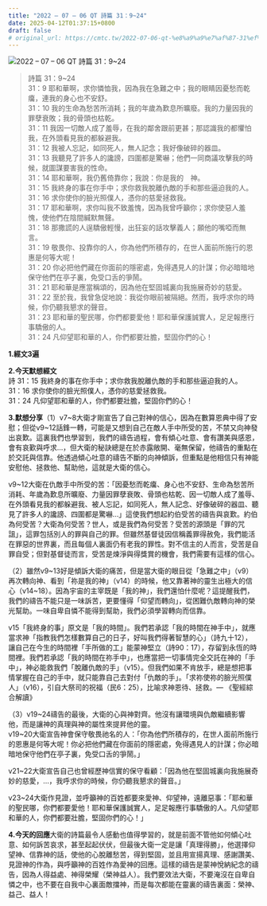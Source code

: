 ```yaml
---
title: "2022 – 07 – 06 QT 詩篇 31：9~24"
date: 2025-04-12T01:37:15+0800
draft: false
# original_url: https://cmtc.tw/2022-07-06-qt-%e8%a9%a9%e7%af%87-31%ef%bc%9a924
---
```


![2022 – 07 – 06 QT 詩篇 31：9~24](/images/qt.jpg  "2022 – 07 – 06 QT 詩篇 31：9~24")

> 詩篇 31：9~24  
> 31：9 耶和華啊，求你憐恤我，因為我在急難之中；我的眼睛因憂愁而乾癟，連我的身心也不安舒。  
> 31：10 我的生命為愁苦所消耗；我的年歲為歎息所曠廢。我的力量因我的罪孽衰敗；我的骨頭也枯乾。  
> 31：11 我因一切敵人成了羞辱，在我的鄰舍跟前更甚；那認識我的都懼怕我，在外頭看見我的都躲避我。  
> 31：12 我被人忘記，如同死人，無人記念；我好像破碎的器皿。  
> 31：13 我聽見了許多人的讒謗，四圍都是驚嚇；他們一同商議攻擊我的時候，就圖謀要害我的性命。  
> 31：14 耶和華啊，我仍舊倚靠你；我說：你是我的　神。  
> 31：15 我終身的事在你手中；求你救我脫離仇敵的手和那些逼迫我的人。  
> 31：16 求你使你的臉光照僕人，憑你的慈愛拯救我。  
> 31：17 耶和華啊，求你叫我不致羞愧，因為我曾呼籲你；求你使惡人羞愧，使他們在陰間緘默無聲。  
> 31：18 那撒謊的人逞驕傲輕慢，出狂妄的話攻擊義人；願他的嘴啞而無言。  
> 31：19 敬畏你、投靠你的人，你為他們所積存的，在世人面前所施行的恩惠是何等大呢！  
> 31：20 你必把他們藏在你面前的隱密處，免得遇見人的計謀；你必暗暗地保守他們在亭子裏，免受口舌的爭鬧。  
> 31：21 耶和華是應當稱頌的，因為他在堅固城裏向我施展奇妙的慈愛。  
> 31：22 至於我，我曾急促地說：我從你眼前被隔絕。然而，我呼求你的時候，你仍聽我懇求的聲音。  
> 31：23 耶和華的聖民哪，你們都要愛他！耶和華保護誠實人，足足報應行事驕傲的人。  
> 31：24 凡仰望耶和華的人，你們都要壯膽，堅固你們的心！

**1.經文3遍**

**2.今天默想經文**  
詩 31：15 我終身的事在你手中；求你救我脫離仇敵的手和那些逼迫我的人。  
31：16 求你使你的臉光照僕人，憑你的慈愛拯救我。  
31：24 凡仰望耶和華的人，你們都要壯膽，堅固你們的心！

**3.默想分享**（1）v7~8大衛才剛宣告了自己對神的信心，因為在數算恩典中得了安慰；但從v9~12話鋒一轉，可能是又想到自己在敵人手中所受的苦，不禁又向神發出哀歎。這裏我們也學習到，我們的禱告過程，會有傾心吐意、會有讚美與感恩，會有哀歏與呼求…，但大衛的秘訣總是在於赤露敞開、毫無保留，他禱告的重點在於交託與信靠。他透過傾心吐意的禱告不斷的向神傾訴，但重點是他相信只有神能安慰他、拯救他、幫助他，這就是大衛的信心。

v9~12大衛在仇敵手中所受的苦：「因憂愁而乾癟、身心也不安舒、生命為愁苦所消耗、年歲為歎息所曠廢、力量因罪孽衰敗、骨頭也枯乾、因一切敵人成了羞辱、在外頭看見我的都躲避我、被人忘記，如同死人，無人記念、好像破碎的器皿、聽見了許多人的讒謗、四圍都是驚嚇…」這使我們想起約伯受苦的禱告與哀歎。約伯為何受苦？大衛為何受苦？世人，或是我們為何受苦？受苦的源頭是「罪的咒詛」，這罪包括別人的罪與自己的罪。但雖然基督徒因信稱義罪得赦免，我們能活在罪惡的世界裏，而且每個人裏面仍有老我的罪性。對不信主的人而言，受苦是自罪自受；但對基督徒而言，受苦是煉淨與得獎賞的機會，我們需要有這樣的信心。

（2）雖然v9~13好是傾訴大衛的痛苦，但是當大衛的眼目從「急難之中」（v9）再次轉向神、看到「祢是我的神」（v14）的時候，他又靠著神的靈生出極大的信心（v14~18）。因為宇宙的主宰既是「我的神」，我們還怕什麼呢？這提醒我們，我們的禱告不能只是一味訴苦，更要懂得「仰望而轉向」，從困難仇敵轉向神的榮光幫助。一味自卑自憐不能得到幫助，我們必須學習轉向而信靠。

v15「我終身的事」原文是「我的時間」。我們若承認「我的時間在神手中」，就應當求神「指教我們怎樣數算自己的日子，好叫我們得著智慧的心」（詩九十12），讓自己在今生的時間裡「手所做的工」能蒙神堅立（詩90：17），存留到永恆的時間裡。我們若承認「我的時間在祢手中」，也應當把一切事情完全交託在神的「手中」，神必能救我們「脫離仇敵的手」（v15）。但我們如果不肯放手，總是想把事情掌握在自己的手中，就只能靠自己去對付「仇敵的手」。「求祢使祢的臉光照僕人」（v16），引自大祭司的祝福（民6：25），比喻求神恩待、拯救。— 《聖經綜合解讀》

（3）v19~24禱告的最後，大衛的心與神對齊。他沒有讓環境與仇敵繼續影響他，而是讓神的真理與神的屬性來提昇他的靈。  
v19~20大衛宣告神會保守敬畏祂名的人：「你為他們所積存的，在世人面前所施行的恩惠是何等大呢！你必把他們藏在你面前的隱密處，免得遇見人的計謀；你必暗暗地保守他們在亭子裏，免受口舌的爭鬧。」

v21~22大衛宣告自己也曾經歷神信實的保守看顧：「因為他在堅固城裏向我施展奇妙的慈愛，…，我呼求你的時候，你仍聽我懇求的聲音。」

v23~24大衛作見證，並呼籲神的百姓都要來愛神、仰望神，遠離惡事：「耶和華的聖民哪，你們都要愛他！耶和華保護誠實人，足足報應行事驕傲的人。凡仰望耶和華的人，你們都要壯膽，堅固你們的心！」

**4.今天的回應**大衛的詩篇最令人感動也值得學習的，就是前面不管他如何傾心吐意、如何訴苦哀求，甚至起起伏伏，但最後大衛一定是讓「真理得勝」，他選擇仰望神、信靠神的話，使他的心脫離愁苦，得到堅固，並且用宣揚真理、感謝讚美、見證神的作為，與呼籲神的百姓作為愛神的回應。這樣的禱告是蒙神悅納紀念的禱告，因為人得益處、神得榮耀（榮神益人）。我們要效法大衛，不要淹沒在自卑自憐之中，也不要在自我中心裏面敵擋神，而是每次都能在靈裏的禱告裏面：榮神、益己、益人！